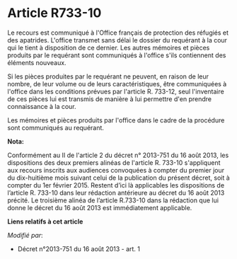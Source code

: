 # Article R733-10

Le recours est communiqué à l'Office français de protection des réfugiés et des apatrides. L'office transmet sans délai le
dossier du requérant à la cour qui le tient à disposition de ce dernier. Les autres mémoires et pièces produits par le
requérant sont communiqués à l'office s'ils contiennent des éléments nouveaux. 

Si les pièces produites par le requérant ne peuvent, en raison de leur nombre, de leur volume ou de leurs caractéristiques,
être communiquées à l'office dans les conditions prévues par l'article R. 733-12, seul l'inventaire de ces pièces lui est
transmis de manière à lui permettre d'en prendre connaissance à la cour. 

Les mémoires et pièces produits par l'office dans le cadre de la procédure sont communiqués au requérant.

**Nota:**

Conformément au II de l'article 2 du décret n° 2013-751 du 16 août 2013,  les dispositions des deux premiers alinéas de
l'article R. 733-10 s'appliquent aux recours inscrits aux audiences convoquées à compter du  premier jour du dix-huitième
mois suivant celui de la publication du  présent décret, soit à compter du 1er février 2015. Restent d’ici là  applicables
les dispositions de l’article R. 733-10 dans leur rédaction  antérieure au décret du 16 août 2013 précité. Le troisième
alinéa de  l’article R.733-10 dans la rédaction que lui donne le décret du 16 août  2013 est immédiatement applicable.

**Liens relatifs à cet article**

_Modifié par_:

  - Décret n°2013-751 du 16 août 2013 - art. 1
